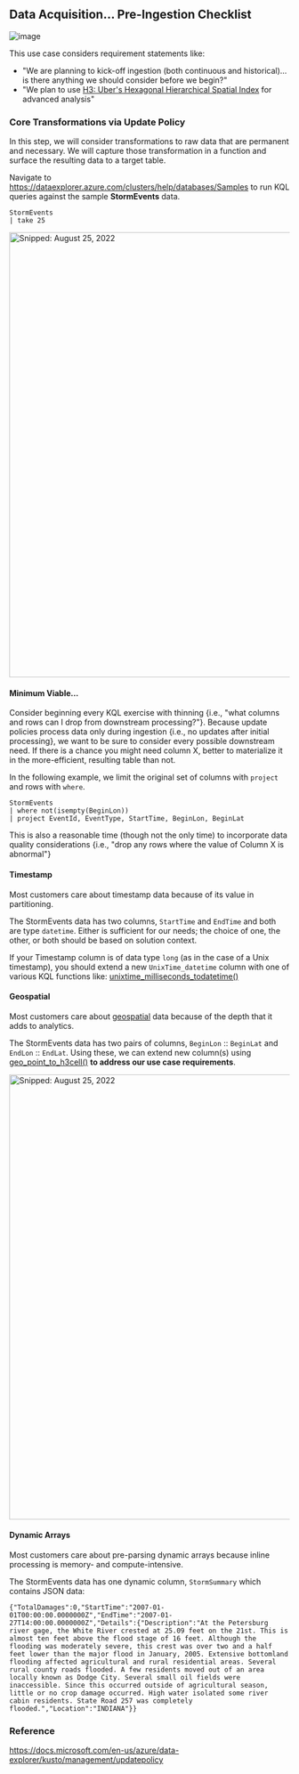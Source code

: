 ## Data Acquisition... Pre-Ingestion Checklist

![image](https://user-images.githubusercontent.com/44923999/185980410-353cda9e-d0a8-405c-ab1c-409df61e46c4.png)

This use case considers requirement statements like:
* "We are planning to kick-off ingestion (both continuous and historical)... is there anything we should consider before we begin?"
* "We plan to use [H3: Uber's Hexagonal Hierarchical Spatial Index](https://www.uber.com/blog/h3/) for advanced analysis"

### Core Transformations via **Update Policy**
In this step, we will consider transformations to raw data that are permanent and necessary. We will capture those transformation in a function and surface the resulting data to a target table.

Navigate to https://dataexplorer.azure.com/clusters/help/databases/Samples to run KQL queries against the sample **StormEvents** data.

  ```  
  StormEvents
  | take 25
  ```
  
  <img src="https://user-images.githubusercontent.com/44923999/186710088-4b80f89b-36da-437e-8686-48581d5ff07e.png" width="800" title="Snipped: August 25, 2022" />

#### Minimum Viable...
Consider beginning every KQL exercise with thinning {i.e., "what columns and rows can I drop from downstream processing?"}. Because update policies process data only during ingestion {i.e., no updates after initial processing}, we want to be sure to consider every possible downstream need. If there is a chance you might need column X, better to materialize it in the more-efficient, resulting table than not.

In the following example, we limit the original set of columns with `project` and rows with `where`.

  ```  
  StormEvents
  | where not(isempty(BeginLon))
  | project EventId, EventType, StartTime, BeginLon, BeginLat
  ```  

This is also a reasonable time (though not the only time) to incorporate data quality considerations {i.e., "drop any rows where the value of Column X is abnormal"}

#### Timestamp
Most customers care about timestamp data because of its value in partitioning.

The StormEvents data has two columns, `StartTime` and `EndTime` and both are type `datetime`. Either is sufficient for our needs; the choice of one, the other, or both should be based on solution context.

If your Timestamp column is of data type `long` (as in the case of a Unix timestamp), you should extend a new `UnixTime_datetime` column with one of various KQL functions like: [unixtime_milliseconds_todatetime()](https://docs.microsoft.com/en-us/azure/data-explorer/kusto/query/unixtime-milliseconds-todatetimefunction)

#### Geospatial
Most customers care about [geospatial](https://docs.microsoft.com/en-us/azure/data-explorer/kusto/query/geospatial-grid-systems) data because of the depth that it adds to analytics.

The StormEvents data has two pairs of columns, `BeginLon` :: `BeginLat` and `EndLon` :: `EndLat`.
Using these, we can extend new column(s) using [geo_point_to_h3cell()](https://docs.microsoft.com/en-us/azure/data-explorer/kusto/query/geo-point-to-h3cell-function) **to address our use case requirements**.

  <img src="https://user-images.githubusercontent.com/44923999/186732552-646affc0-5ebc-43cc-89ca-83af6f32ef97.png" width="800" title="Snipped: August 25, 2022" />

#### Dynamic Arrays
Most customers care about pre-parsing dynamic arrays because inline processing is memory- and compute-intensive.

The StormEvents data has one dynamic column, `StormSummary` which contains JSON data:

```
{"TotalDamages":0,"StartTime":"2007-01-01T00:00:00.0000000Z","EndTime":"2007-01-27T14:00:00.0000000Z","Details":{"Description":"At the Petersburg river gage, the White River crested at 25.09 feet on the 21st. This is almost ten feet above the flood stage of 16 feet. Although the flooding was moderately severe, this crest was over two and a half feet lower than the major flood in January, 2005. Extensive bottomland flooding affected agricultural and rural residential areas. Several rural county roads flooded. A few residents moved out of an area locally known as Dodge City. Several small oil fields were inaccessible. Since this occurred outside of agricultural season, little or no crop damage occurred. High water isolated some river cabin residents. State Road 257 was completely flooded.","Location":"INDIANA"}}
```

### Reference
https://docs.microsoft.com/en-us/azure/data-explorer/kusto/management/updatepolicy
